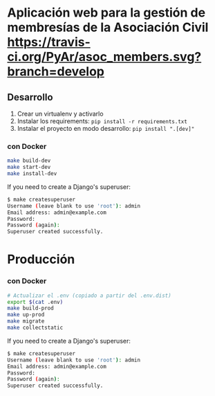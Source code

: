 # Aplicación web para la gestión de membresías de la Asociación Civil https://travis-ci.org/PyAr/asoc_members.svg?branch=develop

## Desarrollo

1. Crear un virtualenv y activarlo
2. Instalar los requirements: `pip install -r requirements.txt`
3. Instalar el proyecto en modo desarrollo: `pip install ".[dev]"`

### con Docker

```bash
make build-dev
make start-dev
make install-dev
```

If you need to create a Django's superuser:

```bash
$ make createsuperuser
Username (leave blank to use 'root'): admin
Email address: admin@example.com
Password:
Password (again):
Superuser created successfully.
```

# Producción

### con Docker

```bash
# Actualizar el .env (copiado a partir del .env.dist)
export $(cat .env)
make build-prod
make up-prod
make migrate
make collectstatic
```

If you need to create a Django's superuser:

```bash
$ make createsuperuser
Username (leave blank to use 'root'): admin
Email address: admin@example.com
Password:
Password (again):
Superuser created successfully.
```
